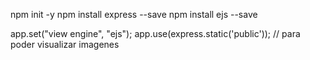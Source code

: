 npm init -y
npm install express --save
npm install ejs --save


app.set("view engine", "ejs");
app.use(express.static('public')); // para poder visualizar imagenes